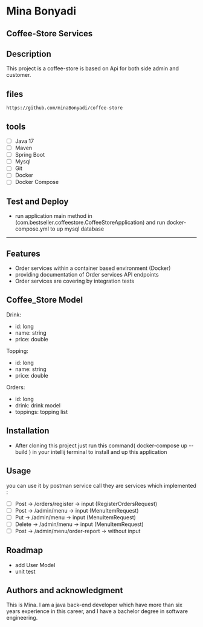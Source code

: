 # Mina Bonyadi

## Coffee-Store Services

## Description
This project is a coffee-store is based on Api for both side admin and customer.

## files
```
https://github.com/minaBonyadi/coffee-store
```

## tools

- [ ] Java 17
- [ ] Maven
- [ ] Spring Boot
- [ ] Mysql
- [ ] Git
- [ ] Docker
- [ ] Docker Compose

## Test and Deploy

- run application main method in (com.bestseller.coffeestore.CoffeeStoreApplication) and run docker-compose.yml to
up mysql database

***

## Features

- Order services within a container based environment (Docker)
- providing documentation of Order services API endpoints
- Order services are covering by integration tests

## Coffee_Store Model

Drink:
- id: long
- name: string
- price: double

Topping:
- id: long
- name: string
- price: double

Orders:
- id: long
- drink: drink model
- toppings: topping list

## Installation

- After cloning this project just run this command( docker-compose up --build ) in your intellij terminal to install and up this application

## Usage

you can use it by postman service call they are services which implemented :
- [ ] Post -> /orders/register   -> input (RegisterOrdersRequest)
- [ ] Post -> /admin/menu     -> input (MenuItemRequest)
- [ ] Put -> /admin/menu     -> input (MenuItemRequest)
- [ ] Delete -> /admin/menu -> input (MenuItemRequest)
- [ ] Post -> /admin/menu/order-report -> without input

## Roadmap
- add User Model
- unit test

## Authors and acknowledgment

This is Mina. I am a java back-end developer which have more than six years experience in this career,
and I have a bachelor degree in software engineering.

